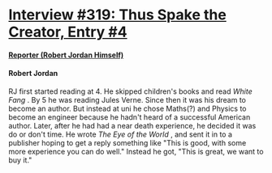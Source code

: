 # [Interview #319: Thus Spake the Creator, Entry #4](https://www.theoryland.com/intvmain.php?i=319#4)

#### [Reporter (Robert Jordan Himself)](http://www.oocities.org/area51/stargate/8513/creator-jordan.htm)

#### Robert Jordan

RJ first started reading at 4. He skipped children's books and read
*White Fang*
. By 5 he was reading Jules Verne. Since then it was his dream to become an author. But instead at uni he chose Maths(?) and Physics to become an engineer because he hadn't heard of a successful American author. Later, after he had had a near death experience, he decided it was do or don't time. He wrote
*The Eye of the World*
, and sent it in to a publisher hoping to get a reply something like "This is good, with some more experience you can do well." Instead he got, "This is great, we want to buy it."

